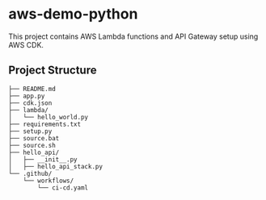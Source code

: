 # aws-demo-python

This project contains AWS Lambda functions and API Gateway setup using AWS CDK.

## Project Structure

```plaintext
├── README.md
├── app.py
├── cdk.json
├── lambda/
│   └── hello_world.py
├── requirements.txt
├── setup.py
├── source.bat
├── source.sh
├── hello_api/
│   ├── __init__.py
│   ├── hello_api_stack.py
└── .github/
    └── workflows/
        └── ci-cd.yaml
```